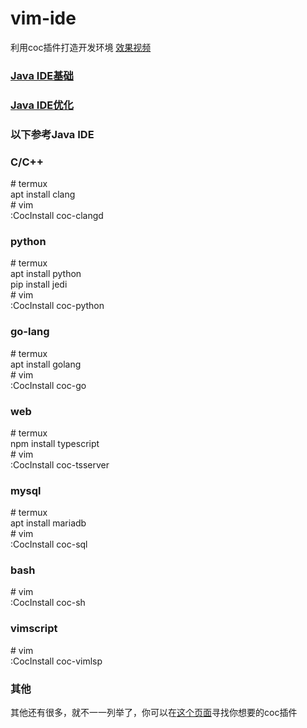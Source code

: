 # vim-ide
  利用coc插件打造开发环境
  [效果视频](https://b23.tv/5i9w0B)
### [Java IDE基础](https://github.com/zongou/vim-ide/blob/master/vimJavaIde_zh.md)  
### [Java IDE优化](https://github.com/zongou/vim-ide/blob/master/vimJavaIdeOptimization_zh.md)   
### 以下参考Java IDE
### C/C++
  \# termux  
  apt install clang  
  \# vim  
  :CocInstall coc-clangd  
### python
  \# termux  
  apt install python  
  pip install jedi  
  \# vim  
  :CocInstall coc-python  
### go-lang
  \# termux  
  apt install golang  
  \# vim  
  :CocInstall coc-go  
### web
  \# termux  
  npm install typescript  
  \# vim  
  :CocInstall coc-tsserver  
### mysql
  \# termux  
  apt install mariadb  
  \# vim  
  :CocInstall coc-sql  
### bash
  \# vim  
  :CocInstall coc-sh  
### vimscript
  \# vim  
  :CocInstall coc-vimlsp  
### 其他
  其他还有很多，就不一一列举了，你可以在[这个页面](https://github.com/neoclide/coc.nvim/wiki/Using-coc-extensions)寻找你想要的coc插件  
